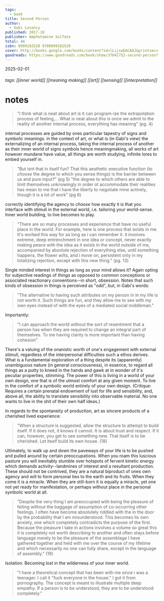 ```yaml
---
tags:
  - book
title: Second Person
author:
  - Gabi Losoncy
published: 2017-10
publisher: Amphetamine Sulfate
total: 44
isbn: 0999182528 9780999182529
cover: http://books.google.com/books/content?id=lLijswEACAAJ&printsec=frontcover&img=1&zoom=1&source=gbs_api
goodreads: https://www.goodreads.com/book/show/37641752-second-person?from_search=true&from_srp=true&qid=wv7GOI7LNS&rank=1
---
```

2025-02-01
###### tags: [[inner world]] [[meaning making]] [[art]] [[sensing]] [[interpretation]]
# notes

> "I think what is neat about art is it can program-ize the extrapolation process of feeling,... What is neat about this is once we admit to the reality of another internal process, everything has meaning" (pg. 4)

internal processes are guided by ones particular tapestry of signs and symbolic meanings. in the context of art, or what is (in Gabi's view) the externalizing of an internal process, taking the internal process of another as their inner world of signs symbols hence meaningmaking, all works of art however mundane have value, all things are worth studying, infinite lores to embed yourself in.

> "But isnt that in itself fun? That this aesthetic executive function (to *choose* the degree to which you sense things) is the barrier between us and pure input?" (pg 5)
> "the degree to which others are able to limit themselves unknowingly in order ot accommodate their realities has mean to me that i have the liberty to negotiate mine actively, though it is a lot of work" (pg 6)

correctly identifying the agency to *choose* how exactly it is that you interface with stimuli in the external world, i.e. tailoring your world-sense. Inner world building, to live becomes to play. 

> "There are so many processes and experience that have no useful place in the world. For example, here is one process that exists in me. It's worked this way for as long as i can remember it. it involves extreme, deep entrenchment in one idea or concept, never exactly making peace with the idea as it exists in the world outside of me, accompanied by absolute rejection of everything else, until something happens, the flower wilts, and i move on, persistent only in my totalizing rejection, except with this new thing." (pg. 13)

Single minded interest in things as long as your mind allows it? Again opting for subjective readings of *things* as opposed to common conceptions or associated reactionary conventions--in short, obsession. Notes that such kinds of obsession in things is perceived as "odd", but, in Gabi's words:

> "The alternative to having such attributes on my person in in my life is not worth it. Such things are fun, and they allow me to see with my own eyes instead of with the eyes of a mediated social middleman."

Importantly: 

> "I can approach the world without the sort of resentment that a person has when they are required to change an integral part of themselves. To me having clarity is more important than having cohesion"

There's a valuing of the onanistic worth of one's engagement with external stimuli, regardless of the interpersonal difficulties such a ethos derives. What is a fundamental exploration of a thing despite its (apparently) unambiguous nature (in general consciousness), in essence, to regard all things as a putty to kneed in the hands and gawk at in wonder of it's peculiar properties, stimming. The power of this is living in a world of your own design, one that is of the utmost comfort at any given moment. To live in the comfort of a symbolic world entirely of your own design. (Critique: Requires a certain prenatal endowment of lust for life and sensibility, and, above all, the ability to translate sensibility into observable material. No one wants to live in the shit of their own half ideas.)

In regards to the spontaneity of production, art as sincere products of a cherished lived experience:

> "When a structure is suggested, allow the structure to attempt to build itself. If it does not, it knows it cannot. It is about trust and respect. If it can, however, you get to see something new. That itself is to be cherished. Let itself build its own house. (18)

Ultimately, to walk up and down the paveways of your life is to be pushed and pulled around by certain preoccupations. When you roam this luscious pasture you will inevitably stumble over hotspots of fervent kinetic energy which demands activity--landmines of interest and a resultant production. These should not be contrived, they are a natural biproduct of ones own agency and will to form personal ties to the earth and its fruits. When they come it is a miracle. When they are still-born it is equally a miracle, yet one not yet ready for manifestation, or perhaps without place in the personal symbolic world at all.

>"Despite the very thing I am preoccupied with being the pleasure of felling without the baggage of assumption of co-occurring other feelings, I often have become absolutely riddled with the  in the door by the probability that I am misunderstood. This becomes its own anxiety, one which completely contradicts the purpose of the first. Because the pleasure I take in actions involves a volume so great this it is completely not worth describing to another and often stays before language merely to be the pleasure of the assemblage I have gathered together and held with me over the course of my lifetime and which necessarily no one can fully share, except in the language of assembly." (19)

Isolation. Becoming lost in the wilderness of your inner world.

>"I have a theoretical concept that has been with me since i was a teenager. I call it "fuck everyone in the house." I got it from pornography. The concept is meant to illustrate multiple deep empathy. If a person is to be understood, they are to be understood completely."



